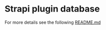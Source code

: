# Strapi plugin database

For more details see the following [README.md](./packages/strapi-plugin-database-storage/README.md)
